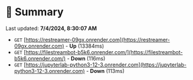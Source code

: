 # 📖 Summary
Last updated: **7/4/2024, 8:30:07 AM**

- `GET` [https://restreamer-09gx.onrender.com](https://restreamer-09gx.onrender.com) - **Up** (13384ms)
- `GET` [https://filestreambot-b5k6.onrender.com/](https://filestreambot-b5k6.onrender.com/) - **Down** (116ms)
- `GET` [https://jupyterlab-python3-12-3.onrender.com](https://jupyterlab-python3-12-3.onrender.com) - **Down** (113ms)

